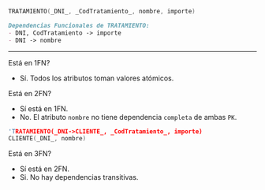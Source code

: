 ```c
TRATAMIENTO(_DNI_, _CodTratamiento_, nombre, importe)
```

```md
Dependencias Funcionales de TRATAMIENTO:
- DNI, CodTratamiento -> importe
- DNI -> nombre
```
___
Está en 1FN?
- Sí. Todos los atributos toman valores atómicos.

Está en 2FN?
- Sí está en 1FN.
- No. El atributo `nombre` no tiene dependencia `completa` de ambas  `PK`.

```c
'TRATAMIENTO(_DNI->CLIENTE_, _CodTratamiento_, importe)
CLIENTE(_DNI_, nombre)
```

Está en 3FN?
- Sí está en 2FN.
- Si. No hay dependencias transitivas.